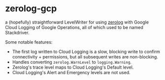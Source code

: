 # zerolog-gcp

a (hopefully) straightforward LevelWriter for using [zerolog](github.com/rs/zerolog) with Google Cloud Logging of Google Operations, all of which used to be named Stackdriver.

Some notable features:

* The first log written to Cloud Logging is a slow, blocking write to confirm connectivity + permissions, but all subsequent writes are non-blocking.
* Handles converting `zerolog.WarnLevel` to `logging.Warning`.
* Zerolog's trace level maps to Cloud Logging's Default level.
* Cloud Logging's Alert and Emergency levels are not used.

```go

```